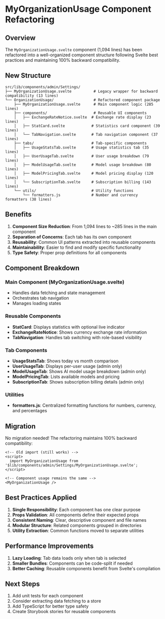 # MyOrganizationUsage Component Refactoring

## Overview

The `MyOrganizationUsage.svelte` component (1,094 lines) has been refactored into a well-organized component structure following Svelte best practices and maintaining 100% backward compatibility.

## New Structure

```
src/lib/components/admin/Settings/
├── MyOrganizationUsage.svelte          # Legacy wrapper for backward compatibility (13 lines)
└── OrganizationUsage/                  # Refactored component package
    ├── MyOrganizationUsage.svelte      # Main component logic (285 lines)
    ├── components/                     # Reusable UI components
    │   ├── ExchangeRateNotice.svelte  # Exchange rate display (23 lines)
    │   ├── StatCard.svelte            # Statistics card component (39 lines)
    │   └── TabNavigation.svelte       # Tab navigation component (37 lines)
    ├── tabs/                          # Tab-specific components
    │   ├── UsageStatsTab.svelte       # Usage statistics tab (35 lines)
    │   ├── UserUsageTab.svelte        # User usage breakdown (79 lines)
    │   ├── ModelUsageTab.svelte       # Model usage breakdown (80 lines)
    │   ├── ModelPricingTab.svelte     # Model pricing display (120 lines)
    │   └── SubscriptionTab.svelte     # Subscription billing (143 lines)
    └── utils/                         # Utility functions
        └── formatters.js              # Number and currency formatters (38 lines)
```

## Benefits

1. **Component Size Reduction**: From 1,094 lines to ~285 lines in the main component
2. **Separation of Concerns**: Each tab has its own component
3. **Reusability**: Common UI patterns extracted into reusable components
4. **Maintainability**: Easier to find and modify specific functionality
5. **Type Safety**: Proper prop definitions for all components

## Component Breakdown

### Main Component (MyOrganizationUsage.svelte)
- Handles data fetching and state management
- Orchestrates tab navigation
- Manages loading states

### Reusable Components
- **StatCard**: Displays statistics with optional live indicator
- **ExchangeRateNotice**: Shows currency exchange rate information
- **TabNavigation**: Handles tab switching with role-based visibility

### Tab Components
- **UsageStatsTab**: Shows today vs month comparison
- **UserUsageTab**: Displays per-user usage (admin only)
- **ModelUsageTab**: Shows AI model usage breakdown (admin only)
- **ModelPricingTab**: Lists available models and pricing
- **SubscriptionTab**: Shows subscription billing details (admin only)

### Utilities
- **formatters.js**: Centralized formatting functions for numbers, currency, and percentages

## Migration

No migration needed! The refactoring maintains 100% backward compatibility:

```svelte
<!-- Old import (still works) -->
<script>
  import MyOrganizationUsage from '$lib/components/admin/Settings/MyOrganizationUsage.svelte';
</script>

<!-- Component usage remains the same -->
<MyOrganizationUsage />
```

## Best Practices Applied

1. **Single Responsibility**: Each component has one clear purpose
2. **Props Validation**: All components define their expected props
3. **Consistent Naming**: Clear, descriptive component and file names
4. **Modular Structure**: Related components grouped in directories
5. **Utility Extraction**: Common functions moved to separate utilities

## Performance Improvements

1. **Lazy Loading**: Tab data loads only when tab is selected
2. **Smaller Bundles**: Components can be code-split if needed
3. **Better Caching**: Reusable components benefit from Svelte's compilation

## Next Steps

1. Add unit tests for each component
2. Consider extracting data fetching to a store
3. Add TypeScript for better type safety
4. Create Storybook stories for reusable components